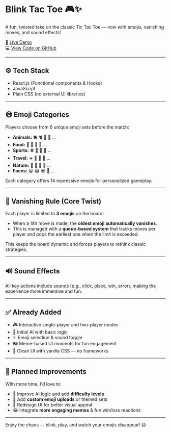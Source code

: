 # Blink Tac Toe 🎮✨

A fun, twisted take on the classic Tic Tac Toe — now with emojis, vanishing moves, and sound effects!

🔗 [Live Demo](https://darban-ai-rose.vercel.app/)  
💻 [View Code on GitHub](https://github.com/prateekshukla0918/Darban_ai)

---

## ⚙️ Tech Stack

- React.js (Functional components & Hooks)
- JavaScript
- Plain CSS (no external UI libraries)


---

## 😄 Emoji Categories

Players choose from 6 unique emoji sets before the match:

- **Animals:** 🐕 🐈 🦊 🐼 ...
- **Food:** 🍕 🍔 🧁 🍫 ...
- **Sports:** ⚽ 🏀 🏐 🏸 ...
- **Travel:** ✈️ 🚗 🛵 🚀 ...
- **Nature:** 🌸 🌳 🍁 🍄 ...
- **Faces:** 😀 😂 😎 🤩 ...

Each category offers 14 expressive emojis for personalized gameplay.

---

## 👻 Vanishing Rule (Core Twist)

Each player is limited to **3 emojis** on the board:
- When a 4th move is made, the **oldest emoji automatically vanishes**.
- This is managed with a **queue-based system** that tracks moves per player and pops the earliest one when the limit is exceeded.

This keeps the board dynamic and forces players to rethink classic strategies.

---

## 🔊 Sound Effects

All key actions include sounds (e.g., click, place, win, error), making the experience more immersive and fun.

---

## ✅ Already Added

- 🎮 Interactive single-player and two-player modes
- 🧠 Initial AI with basic logic
- ✨ Emoji selection & sound toggle
- 🖼️ Meme-based UI moments for fun engagement
- 🧼 Clean UI with vanilla CSS — no frameworks

---

## 🚧 Planned Improvements

With more time, I'd love to:

- 🧠 Improve AI logic and add **difficulty levels**
- 🧙 Add **custom emoji uploads** or themed sets
- 🎨 Redesign UI for better visual appeal
- 😂 Integrate **more engaging memes** & fun win/loss reactions

---

Enjoy the chaos — blink, play, and watch your emojis disappear! 😄  
